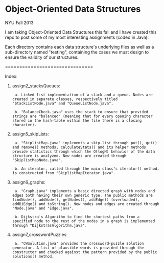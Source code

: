 Object-Oriented Data Structures
===============================
 
 NYU Fall 2013
 
I am taking Object-Oriented Data Structures this fall and I have created this repo
to post some of my most interesting assignments (coded in Java).

Each directory contains each data structure's underlying files as well as a
sub-directory named "testing", containing the cases we must design to
ensure the validity of our structures.

===============================

Index:

1. assign2_stacksQueues: 

        a. Linked-list implementation of a stack and a queue. Nodes are created in separate classes, respectively titled "StackListNode.java" and "QueueListNode.java".
        
        b. "BalanceCheck.java" uses the stack to ensure that provided strings are "balanced" (meaning that for every opening character stored in the hash-table within the file there is a closing character).
        

2. assign5_skipLists: 

        a. "SkiplistMap.java" implements a skip-list through put(), get() and remove() methods; calculateStats() and its helper methods provide statistics through which the O(logN) behavior of the data structure is analyzed. New nodes are created through "SkiplistMapNode.java".
        
        b. An iterator, called through the main class's iterator() method, is constructed from "SkiplistMapIterator.java".

3. assign6_graphs:
  
        a. "Graph.java" implements a basic directed graph with nodes and edges both having their own generic type. The public methods are findNode(), addNode(), getNodes(), addEdge() (overloaded), addBiEdge() and toString(). New nodes and edges are created through "Node.java" and "Edge.java".
        
        b. Dijkstra's Algorithm to find the shortest paths from a specified node to the rest of the nodes in a graph is implemented through "DijkstrasAlgorithm.java".

4. assign7_crosswordPuzzles:
  
        a. "CWSolution.java" provides the crossword-puzzle solution generator. A list of plausible words is provided through the constructor and checked against the pattern provided by the public solutions() method.
